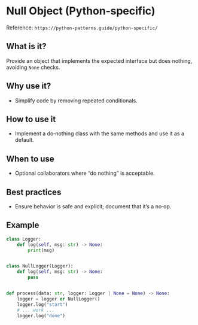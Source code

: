 # Null Object (Python‑specific)

Reference: `https://python-patterns.guide/python-specific/`

## What is it?

Provide an object that implements the expected interface but does nothing, avoiding `None` checks.

## Why use it?

- Simplify code by removing repeated conditionals.

## How to use it

- Implement a do‑nothing class with the same methods and use it as a default.

## When to use

- Optional collaborators where “do nothing” is acceptable.

## Best practices

- Ensure behavior is safe and explicit; document that it’s a no‑op.

## Example

```python
class Logger:
    def log(self, msg: str) -> None:
        print(msg)


class NullLogger(Logger):
    def log(self, msg: str) -> None:
        pass


def process(data: str, logger: Logger | None = None) -> None:
    logger = logger or NullLogger()
    logger.log("start")
    # ... work ...
    logger.log("done")
```
